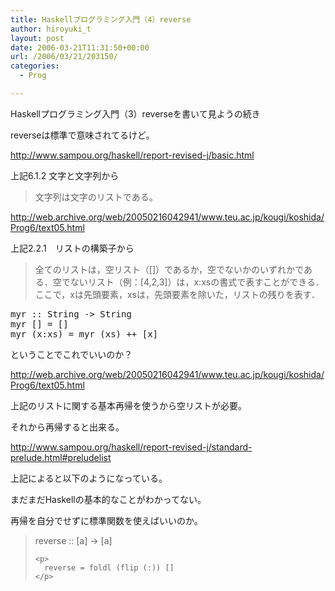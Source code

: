 ```yaml
---
title: Haskellプログラミング入門（4）reverse
author: hiroyuki_t
layout: post
date: 2006-03-21T11:31:50+00:00
url: /2006/03/21/203150/
categories:
  - Prog

---
```

<div class="section">
  <p>
    Haskellプログラミング入門（3）reverseを書いて見ようの続き
  </p>
  
  <p>
    reverseは標準で意味されてるけど。
  </p>
  
  <p>
  </p>
  
  <p>
    <a href="http://www.sampou.org/haskell/report-revised-j/basic.html" target="_blank">http://www.sampou.org/haskell/report-revised-j/basic.html</a>
  </p>
  
  <p>
    上記6.1.2 文字と文字列から
  </p>
  
  <blockquote>
    <p>
      文字列は文字のリストである。
    </p>
  </blockquote>
  
  <p>
  </p>
  
  <p>
    <a href="http://web.archive.org/web/20050216042941/www.teu.ac.jp/kougi/koshida/Prog6/text05.html" target="_blank">http://web.archive.org/web/20050216042941/www.teu.ac.jp/kougi/koshida/Prog6/text05.html</a>
  </p>
  
  <p>
    上記2.2.1　リストの構築子から
  </p>
  
  <blockquote>
    <p>
      全てのリストは，空リスト（[]）であるか，空でないかのいずれかである．空でないリスト（例：[4,2,3]）は，x:xsの書式で表すことができる．ここで，xは先頭要素，xsは，先頭要素を除いた，リストの残りを表す．
    </p>
  </blockquote>
  
  <p>
  </p>
  
  <pre>
myr :: String -&#62; String
myr &#91;] = &#91;]
myr (x:xs) = myr (xs) ++ &#91;x]
</pre>
  
  <p>
    ということでこれでいいのか？
  </p>
  
  <p>
    <a href="http://web.archive.org/web/20050216042941/www.teu.ac.jp/kougi/koshida/Prog6/text05.html" target="_blank">http://web.archive.org/web/20050216042941/www.teu.ac.jp/kougi/koshida/Prog6/text05.html</a>
  </p>
  
  <p>
    上記のリストに関する基本再帰を使うから空リストが必要。
  </p>
  
  <p>
    それから再帰すると出来る。
  </p>
  
  <p>
  </p>
  
  <p>
    <a href="http://www.sampou.org/haskell/report-revised-j/standard-prelude.html#preludelist" target="_blank">http://www.sampou.org/haskell/report-revised-j/standard-prelude.html#preludelist</a>
  </p>
  
  <p>
    上記によると以下のようになっている。
  </p>
  
  <p>
    まだまだHaskellの基本的なことがわかってない。
  </p>
  
  <p>
    再帰を自分でせずに標準関数を使えばいいのか。
  </p>
  
  <blockquote>
    <p>
      reverse :: [a] -> [a]
    </p>
    
    <p>
      reverse = foldl (flip (:)) []
    </p>
  </blockquote>
</div>